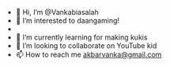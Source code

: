 - 👋 Hi, I’m @Vankabiasalah
- 👀 I’m interested to daangaming!
- 
- 🌱 I’m currently learning for making kukis
- 💞️ I’m looking to collaborate on YouTube kid
- 📫 How to reach me akbarvanka@gmail.com

<!---
Vankabiasalah/Vankabiasalah is a ✨ special ✨ repository because its `README.md` (this file) appears on your GitHub profile.
You can click the Preview link to take a look at your changes.
--->
